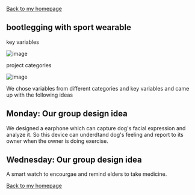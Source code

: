[Back to my homepage](https://miaomiaosang.github.io/csci5839-YuLi9309/)

## bootlegging with sport wearable

key variables

![image](/csci5839-YuLi9309/picture/week3KeyVariable.png)

project categories

![image](/csci5839-YuLi9309/picture/week3ProjectCategory.png)

We chose variables from different categories and key variables and came up with the following ideas 

## Monday: Our group design idea

We designed a earphone which can capture dog's facial expression and analyze it. So this device can underdtand dog's feeling and report to its owner when the owner is doing exercise.

## Wednesday: Our group design idea

A smart watch to encourgae and remind elders to take medicine. 

[Back to my homepage](https://miaomiaosang.github.io/csci5839-YuLi9309/)
